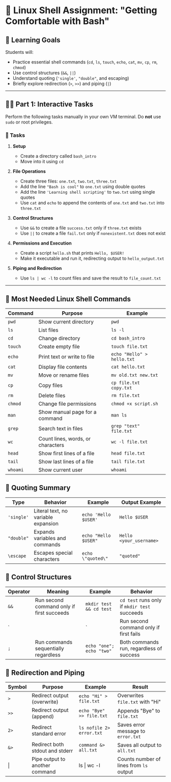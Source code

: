 
# 🐧 Linux Shell Assignment: "Getting Comfortable with Bash"

## 🎯 Learning Goals
Students will:
- Practice essential shell commands (`cd`, `ls`, `touch`, `echo`, `cat`, `mv`, `cp`, `rm`, `chmod`)
- Use control structures (`&&`, `||`)
- Understand quoting (`'single'`, `"double"`, and escaping)
- Briefly explore redirection (`>`, `>>`) and piping (`|`)

---

## 👨‍💻 Part 1: Interactive Tasks

Perform the following tasks manually in your own VM terminal. Do **not** use `sudo` or root privileges.

### 🔧 Tasks

1. **Setup**
   - Create a directory called `bash_intro`
   - Move into it using `cd`

2. **File Operations**
   - Create three files: `one.txt`, `two.txt`, `three.txt`
   - Add the line `"Bash is cool"` to `one.txt` using double quotes
   - Add the line `'Learning shell scripting'` to `two.txt` using single quotes
   - Use `cat` and `echo` to append the contents of `one.txt` and `two.txt` into `three.txt`

3. **Control Structures**
   - Use `&&` to create a file `success.txt` only if `three.txt` exists
   - Use `||` to create a file `fail.txt` only if `nonexistent.txt` does not exist

4. **Permissions and Execution**
   - Create a script `hello.sh` that prints `Hello, $USER!`
   - Make it executable and run it, redirecting output to `hello_output.txt`

5. **Piping and Redirection**
   - Use `ls | wc -l` to count files and save the result to `file_count.txt`

---

## 🔹 Most Needed Linux Shell Commands

| Command     | Purpose                                | Example                      |
|-------------|----------------------------------------|------------------------------|
| `pwd`       | Show current directory                 | `pwd`                        |
| `ls`        | List files                             | `ls -l`                      |
| `cd`        | Change directory                       | `cd bash_intro`             |
| `touch`     | Create empty file                      | `touch file.txt`            |
| `echo`      | Print text or write to file            | `echo "Hello" > hello.txt`  |
| `cat`       | Display file contents                  | `cat hello.txt`             |
| `mv`        | Move or rename files                   | `mv old.txt new.txt`        |
| `cp`        | Copy files                             | `cp file.txt copy.txt`      |
| `rm`        | Delete files                           | `rm file.txt`               |
| `chmod`     | Change file permissions                | `chmod +x script.sh`        |
| `man`       | Show manual page for a command         | `man ls`                    |
| `grep`      | Search text in files                   | `grep "text" file.txt`      |
| `wc`        | Count lines, words, or characters      | `wc -l file.txt`            |
| `head`      | Show first lines of a file             | `head file.txt`             |
| `tail`      | Show last lines of a file              | `tail file.txt`             |
| `whoami`    | Show current user                      | `whoami`                    |

## 🔹 Quoting Summary

| Type         | Behavior                             | Example                          | Output Example              |
|--------------|--------------------------------------|----------------------------------|-----------------------------|
| `'single'`   | Literal text, no variable expansion  | `echo 'Hello $USER'`             | `Hello $USER`               |
| `"double"`   | Expands variables and commands       | `echo "Hello $USER"`             | `Hello <your_username>`     |
| `\escape`    | Escapes special characters           | `echo \"quoted\"`                | `"quoted"`                  |

## 🔹 Control Structures

| Operator | Meaning                                 | Example                                | Behavior                                      |
|----------|-----------------------------------------|----------------------------------------|----------------------------------------------|
| `&&`     | Run second command only if first succeeds | `mkdir test && cd test`               | `cd test` runs only if `mkdir test` succeeds |
| `||`     | Run second command only if first fails    | `cd missing || echo "fail"`           | `echo` runs only if `cd missing` fails       |
| `;`      | Run commands sequentially regardless      | `echo "one"; echo "two"`              | Both commands run, regardless of success     |


## 🔹 Redirection and Piping

| Symbol     | Purpose                                 | Example                              | Result                                      |
|------------|------------------------------------------|--------------------------------------|---------------------------------------------|
| `>`        | Redirect output (overwrite)              | `echo "Hi" > file.txt`               | Overwrites `file.txt` with "Hi"             |
| `>>`       | Redirect output (append)                 | `echo "Bye" >> file.txt`             | Appends "Bye" to `file.txt`                 |
| `2>`       | Redirect standard error                  | `ls nofile 2> error.txt`             | Saves error message to `error.txt`          |
| `&>`       | Redirect both stdout and stderr          | `command &> all.txt`                 | Saves all output to `all.txt`               |
| &#124;     | Pipe output to another command           | ls &#124; wc -l                    | Counts number of lines from `ls` output     |
